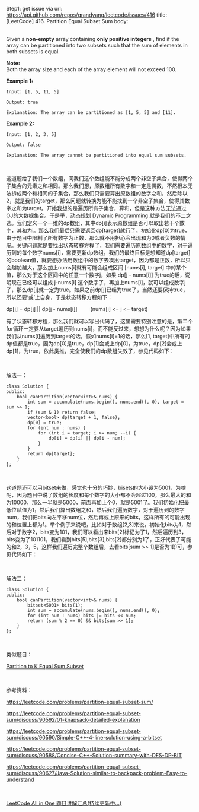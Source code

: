 Step1: get issue via url: https://api.github.com/repos/grandyang/leetcode/issues/416 
 title:[LeetCode] 416. Partition Equal Subset Sum 
 body:  
  

Given a **non-empty** array containing **only positive integers** , find if the array can be partitioned into two subsets such that the sum of elements in both subsets is equal.

**Note:**  
Both the array size and each of the array element will not exceed 100. 

**Example 1:**
    
    
    Input: [1, 5, 11, 5]
    
    Output: true
    
    Explanation: The array can be partitioned as [1, 5, 5] and [11].
    

**Example 2:**
    
    
    Input: [1, 2, 3, 5]
    
    Output: false
    
    Explanation: The array cannot be partitioned into equal sum subsets.
    

 

这道题给了我们一个数组，问我们这个数组能不能分成两个非空子集合，使得两个子集合的元素之和相同。那么我们想，原数组所有数字和一定是偶数，不然根本无法拆成两个和相同的子集合，那么我们只需要算出原数组的数字之和，然后除以2，就是我们的target，那么问题就转换为能不能找到一个非空子集合，使得其数字之和为target。开始我想的是遍历所有子集合，算和，但是这种方法无法通过OJ的大数据集合。于是乎，动态规划 Dynamic Programming 就是我们的不二之选。我们定义一个一维的dp数组，其中dp[i]表示原数组是否可以取出若干个数字，其和为i。那么我们最后只需要返回dp[target]就行了。初始化dp[0]为true，由于题目中限制了所有数字为正数，那么就不用担心会出现和为0或者负数的情况。关键问题就是要找出状态转移方程了，我们需要遍历原数组中的数字，对于遍历到的每个数字nums[i]，需要更新dp数组，我们的最终目标是想知道dp[target]的boolean值，就要想办法用数组中的数字去凑出target，因为都是正数，所以只会越加越大，那么加上nums[i]就有可能会组成区间 [nums[i], target] 中的某个值，那么对于这个区间中的任意一个数字j，如果 dp[j - nums[i]] 为true的话，说明现在已经可以组成 j-nums[i] 这个数字了，再加上nums[i]，就可以组成数字j了，那么dp[j]就一定为true。如果之前dp[j]已经为true了，当然还要保持true，所以还要‘或’上自身，于是状态转移方程如下：

dp[j] = dp[j] || dp[j - nums[i]]         (nums[i] <= j <= target)

有了状态转移方程，那么我们就可以写出代码了，这里需要特别注意的是，第二个for循环一定要从target遍历到nums[i]，而不能反过来，想想为什么呢？因为如果我们从nums[i]遍历到target的话，假如nums[i]=1的话，那么[1, target]中所有的dp值都是true，因为dp[0]是true，dp[1]会或上dp[0]，为true，dp[2]会或上dp[1]，为true，依此类推，完全使我们的dp数组失效了，参见代码如下：

 

解法一：
    
    
    class Solution {
    public:
        bool canPartition(vector<int>& nums) {
            int sum = accumulate(nums.begin(), nums.end(), 0), target = sum >> 1;
            if (sum & 1) return false;
            vector<bool> dp(target + 1, false);
            dp[0] = true;
            for (int num : nums) {
                for (int i = target; i >= num; --i) {
                    dp[i] = dp[i] || dp[i - num];
                }
            }
            return dp[target];
        }
    };

 

这道题还可以用bitset来做，感觉也十分的巧妙，bisets的大小设为5001，为啥呢，因为题目中说了数组的长度和每个数字的大小都不会超过100，那么最大的和为10000，那么一半就是5000，前面再加上个0，就是5001了。我们初始化把最低位赋值为1，然后我们算出数组之和，然后我们遍历数字，对于遍历到的数字num，我们把bits向左平移num位，然后再或上原来的bits，这样所有的可能出现的和位置上都为1。举个例子来说吧，比如对于数组[2,3]来说，初始化bits为1，然后对于数字2，bits变为101，我们可以看出来bits[2]标记为了1，然后遍历到3，bits变为了101101，我们看到bits[5],bits[3],bits[2]都分别为1了，正好代表了可能的和2，3，5，这样我们遍历完整个数组后，去看bits[sum >> 1]是否为1即可，参见代码如下：

 

解法二：
    
    
    class Solution {
    public:
        bool canPartition(vector<int>& nums) {
            bitset<5001> bits(1);
            int sum = accumulate(nums.begin(), nums.end(), 0);
            for (int num : nums) bits |= bits << num;
            return (sum % 2 == 0) && bits[sum >> 1];
        }
    };

 

类似题目：

[Partition to K Equal Sum Subset](http://www.cnblogs.com/grandyang/p/7733098.html)

 

参考资料：

<https://leetcode.com/problems/partition-equal-subset-sum/>

<https://leetcode.com/problems/partition-equal-subset-sum/discuss/90592/01-knapsack-detailed-explanation>

<https://leetcode.com/problems/partition-equal-subset-sum/discuss/90590/Simple-C++-4-line-solution-using-a-bitset>

<https://leetcode.com/problems/partition-equal-subset-sum/discuss/90588/Concise-C++-Solution-summary-with-DFS-DP-BIT>

<https://leetcode.com/problems/partition-equal-subset-sum/discuss/90627/Java-Solution-similar-to-backpack-problem-Easy-to-understand>

 

[LeetCode All in One 题目讲解汇总(持续更新中...)](http://www.cnblogs.com/grandyang/p/4606334.html)
